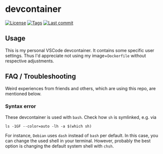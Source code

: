 # devcontainer

[![License](https://img.shields.io/github/license/dominicparga/devcontainer?style=for-the-badge)](https://github.com/dominicparga/devcontainer/blob/stable/LICENSE)
[![Tags](https://img.shields.io/docker/v/dominicparga/devcontainer?label=Latest%20tag&logo=docker&style=for-the-badge)](https://hub.docker.com/r/dominicparga/devcontainer)
[![Last commit](https://img.shields.io/github/last-commit/dominicparga/devcontainer?label=Latest%20tag&logo=github&style=for-the-badge)](https://github.com/dominicparga/devcontainer/commits)

## Usage

This is my personal VSCode devcontainer.
It contains some specific user settings.
Thus I'd appreciate not using my image+`Dockerfile` without respective adjustments.

## FAQ / Troubleshooting

Weird experiences from friends and others, which are using this repo, are mentioned below.

### Syntax error

These devcontainer is used with `bash`.
Check how `sh` is symlinked, e.g. via

```shell
ls -1GF --color=auto -lh -a $(which sh)
```

For instance, `Debian` uses `dash` instead of `bash` per default.
In this case, you can change the used shell in your terminal.
However, probably the best option is changing the default system shell with `chsh`.
